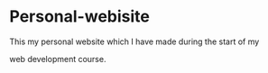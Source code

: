 # Personal-webisite
This my personal website which I have made during the start of my 

web development course.

